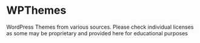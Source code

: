 # WPThemes
WordPress Themes from various sources. Please check individual licenses as some may be proprietary and provided here for educational purposes
